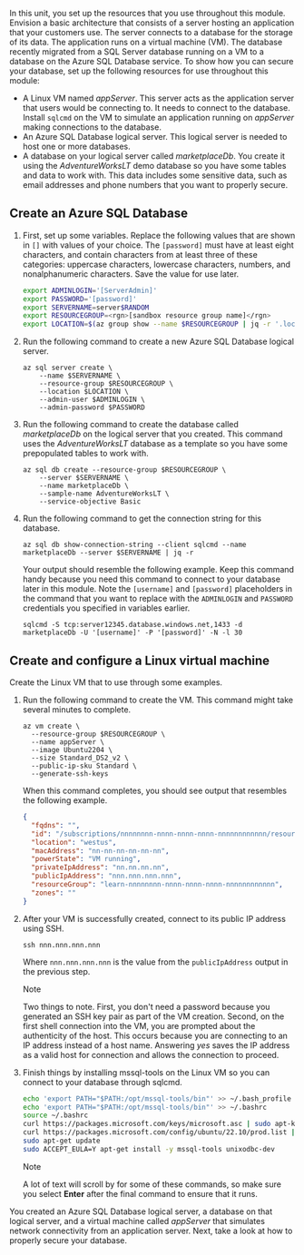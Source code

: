 In this unit, you set up the resources that you use throughout this module. Envision a basic architecture that consists of a server hosting an application that your customers use. The server connects to a database for the storage of its data. The application runs on a virtual machine (VM). The database recently migrated from a SQL Server database running on a VM to a database on the Azure SQL Database service. To show how you can secure your database, set up the following resources for use throughout this module:

- A Linux VM named _appServer_. This server acts as the application server that users would be connecting to. It needs to connect to the database. Install `sqlcmd` on the VM to simulate an application running on _appServer_ making connections to the database.
- An Azure SQL Database logical server. This logical server is needed to host one or more databases.
- A database on your logical server called _marketplaceDb_. You create it using the _AdventureWorksLT_ demo database so you have some tables and data to work with. This data includes some sensitive data, such as email addresses and phone numbers that you want to properly secure.

## Create an Azure SQL Database

1. First, set up some variables. Replace the following values that are shown in `[]` with values of your choice. The `[password]` must have at least eight characters, and contain characters from at least three of these categories: uppercase characters, lowercase characters, numbers, and nonalphanumeric characters. Save the value for use later.

    ```bash
    export ADMINLOGIN='[ServerAdmin]'
    export PASSWORD='[password]'
    export SERVERNAME=server$RANDOM
    export RESOURCEGROUP=<rgn>[sandbox resource group name]</rgn>
    export LOCATION=$(az group show --name $RESOURCEGROUP | jq -r '.location')
    ```

1. Run the following command to create a new Azure SQL Database logical server.

    ```azurecli
    az sql server create \
        --name $SERVERNAME \
        --resource-group $RESOURCEGROUP \
        --location $LOCATION \
        --admin-user $ADMINLOGIN \
        --admin-password $PASSWORD
    ```

1. Run the following command to create the database called _marketplaceDb_ on the logical server that you created. This command uses the _AdventureWorksLT_ database as a template so you have some prepopulated tables to work with.

    ```azurecli
    az sql db create --resource-group $RESOURCEGROUP \
        --server $SERVERNAME \
        --name marketplaceDb \
        --sample-name AdventureWorksLT \
        --service-objective Basic
    ```

1. Run the following command to get the connection string for this database.

    ```azurecli
    az sql db show-connection-string --client sqlcmd --name marketplaceDb --server $SERVERNAME | jq -r
    ```

    Your output should resemble the following example. Keep this command handy because you need this command to connect to your database later in this module. Note the `[username]` and `[password]` placeholders in the command that you want to replace with the `ADMINLOGIN` and `PASSWORD` credentials you specified in variables earlier.

    ```output
    sqlcmd -S tcp:server12345.database.windows.net,1433 -d marketplaceDb -U '[username]' -P '[password]' -N -l 30
    ```

## Create and configure a Linux virtual machine

Create the Linux VM that to use through some examples.

1. Run the following command to create the VM. This command might take several minutes to complete.

    ```azurecli
    az vm create \
      --resource-group $RESOURCEGROUP \
      --name appServer \
      --image Ubuntu2204 \
      --size Standard_DS2_v2 \
      --public-ip-sku Standard \
      --generate-ssh-keys
    ```

    When this command completes, you should see output that resembles the following example.

    ```json
    {
      "fqdns": "",
      "id": "/subscriptions/nnnnnnnn-nnnn-nnnn-nnnn-nnnnnnnnnnnn/resourceGroups/learn-nnnnnnnn-nnnn-nnnn-nnnn-nnnnnnnnnnnn/providers/Microsoft.Compute/virtualMachines/appServer",
      "location": "westus",
      "macAddress": "nn-nn-nn-nn-nn-nn",
      "powerState": "VM running",
      "privateIpAddress": "nn.nn.nn.nn",
      "publicIpAddress": "nnn.nnn.nnn.nnn",
      "resourceGroup": "learn-nnnnnnnn-nnnn-nnnn-nnnn-nnnnnnnnnnnn",
      "zones": ""
    }
    ```

1. After your VM is successfully created, connect to its public IP address using SSH.

    ```azurecli
    ssh nnn.nnn.nnn.nnn
    ```

    Where `nnn.nnn.nnn.nnn` is the value from the `publicIpAddress` output in the previous step.

    > [!NOTE]
    > Two things to note. First, you don't need a password because you generated an SSH key pair as part of the VM creation. Second, on the first shell connection into the VM, you are prompted about the authenticity of the host. This occurs because you are connecting to an IP address instead of a host name. Answering _yes_ saves the IP address as a valid host for connection and allows the connection to proceed.

1. Finish things by installing mssql-tools on the Linux VM so you can connect to your database through sqlcmd.

    ```bash
    echo 'export PATH="$PATH:/opt/mssql-tools/bin"' >> ~/.bash_profile
    echo 'export PATH="$PATH:/opt/mssql-tools/bin"' >> ~/.bashrc
    source ~/.bashrc
    curl https://packages.microsoft.com/keys/microsoft.asc | sudo apt-key add -
    curl https://packages.microsoft.com/config/ubuntu/22.10/prod.list | sudo tee /etc/apt/sources.list.d/msprod.list
    sudo apt-get update
    sudo ACCEPT_EULA=Y apt-get install -y mssql-tools unixodbc-dev
    ```

    > [!NOTE]
    > A lot of text will scroll by for some of these commands, so make sure you select **Enter** after the final command to ensure that it runs.

You created an Azure SQL Database logical server, a database on that logical server, and a virtual machine called _appServer_ that simulates network connectivity from an application server. Next, take a look at how to properly secure your database.
